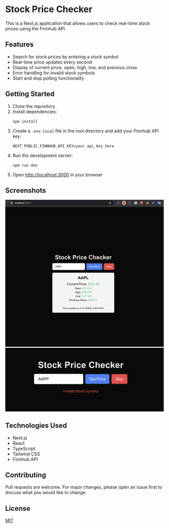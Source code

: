 # Stock Price Checker

This is a Next.js application that allows users to check real-time stock prices using the Finnhub API.

## Features

- Search for stock prices by entering a stock symbol
- Real-time price updates every second
- Display of current price, open, high, low, and previous close
- Error handling for invalid stock symbols
- Start and stop polling functionality

## Getting Started

1. Clone the repository
2. Install dependencies:
   ```
   npm install
   ```
3. Create a `.env.local` file in the root directory and add your Finnhub API key:
   ```
   NEXT_PUBLIC_FINNHUB_API_KEY=your_api_key_here
   ```
4. Run the development server:
   ```
   npm run dev
   ```
5. Open [http://localhost:3000](http://localhost:3000) in your browser

## Screenshots

![Stock Price Checker Screenshot](./public/image1.png)
![Stock Price Checker Screenshot](./public/image2.png)

## Technologies Used

- Next.js
- React
- TypeScript
- Tailwind CSS
- Finnhub API

## Contributing

Pull requests are welcome. For major changes, please open an issue first to discuss what you would like to change.

## License

[MIT](https://choosealicense.com/licenses/mit/)
